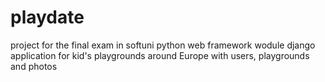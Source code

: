 # playdate
project for the final exam in softuni python web framework wodule
django application for kid's playgrounds around Europe with users, playgrounds and photos
